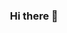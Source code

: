 <div align="center">
  
### Hi there 👋

<!--
**yh97yhyh/yh97yhyh** is a ✨ _special_ ✨ repository because its `README.md` (this file) appears on your GitHub profile.

Here are some ideas to get you started:

- 🔭 I’m currently working on ...
- 🌱 I’m currently learning ...
- 👯 I’m looking to collaborate on ...
- 🤔 I’m looking for help with ...
- 💬 Ask me about ...
- 📫 How to reach me: ...
- 😄 Pronouns: ...
- ⚡ Fun fact: ...
-->
<!-- 

![Anurag's github stats](https://github-readme-stats.vercel.app/api?username=yh97yhyh&show_icons=true&theme=omni)
![Top Langs](https://github-readme-stats.vercel.app/api/top-langs/?username=yh97yhyh&layout=compact&theme=omni&hide=python,css,html) -->
  
<br>
  
<!-- [![Tech Blog Badge](http://img.shields.io/badge/-Tech%20blog-black?style=flat-square&logo=github&link=https://zero-log.tistory.com/)](https://zero-log.tistory.com/) -->

<!-- ---
  
[![Hits](https://hits.seeyoufarm.com/api/count/incr/badge.svg?url=https%3A%2F%2Fgithub.com%2Fzzsza)](https://hits.seeyoufarm.com)  -->

  
</div>
